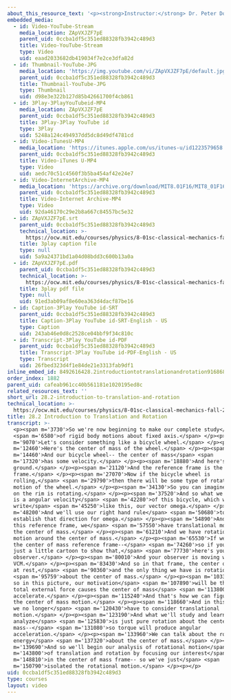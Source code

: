 ```yaml
---
about_this_resource_text: '<p><strong>Instructor:</strong> Dr. Peter Dourmashkin</p>'
embedded_media:
  - id: Video-YouTube-Stream
    media_location: ZApVXJZF7pE
    parent_uid: 0ccba1df5c351ed88328fb3942c489d3
    title: Video-YouTube-Stream
    type: Video
    uid: eaad2033682db419034f7e2ce3dfa82d
  - id: Thumbnail-YouTube-JPG
    media_location: 'https://img.youtube.com/vi/ZApVXJZF7pE/default.jpg'
    parent_uid: 0ccba1df5c351ed88328fb3942c489d3
    title: Thumbnail-YouTube-JPG
    type: Thumbnail
    uid: d98e3e322b127d85b42661700f4cb861
  - id: 3Play-3PlayYouTubeid-MP4
    media_location: ZApVXJZF7pE
    parent_uid: 0ccba1df5c351ed88328fb3942c489d3
    title: 3Play-3Play YouTube id
    type: 3Play
    uid: 5248a124c494937dd5dc8d49df4781cd
  - id: Video-iTunesU-MP4
    media_location: 'https://itunes.apple.com/us/itunes-u/id1223579658'
    parent_uid: 0ccba1df5c351ed88328fb3942c489d3
    title: Video-iTunes U-MP4
    type: Video
    uid: aedc70c51c4560f3b5ba454af42e24e7
  - id: Video-InternetArchive-MP4
    media_location: 'https://archive.org/download/MIT8.01F16/MIT8_01F16_L28v02_360p.mp4'
    parent_uid: 0ccba1df5c351ed88328fb3942c489d3
    title: Video-Internet Archive-MP4
    type: Video
    uid: 92da46170c29e2b8a667c84557bc5e32
  - id: ZApVXJZF7pE.srt
    parent_uid: 0ccba1df5c351ed88328fb3942c489d3
    technical_location: >-
      https://ocw.mit.edu/courses/physics/8-01sc-classical-mechanics-fall-2016/week-10-rotational-motion/28.2-introduction-to-translation-and-rotation/28.2-introduction-to-translation-and-rotation/ZApVXJZF7pE.srt
    title: 3play caption file
    type: null
    uid: 5a9a24371bd1a04d08bdd3c600b13a0a
  - id: ZApVXJZF7pE.pdf
    parent_uid: 0ccba1df5c351ed88328fb3942c489d3
    technical_location: >-
      https://ocw.mit.edu/courses/physics/8-01sc-classical-mechanics-fall-2016/week-10-rotational-motion/28.2-introduction-to-translation-and-rotation/28.2-introduction-to-translation-and-rotation/ZApVXJZF7pE.pdf
    title: 3play pdf file
    type: null
    uid: 91ed3ab09af8e60ea363d4dacf87be16
  - id: Caption-3Play YouTube id-SRT
    parent_uid: 0ccba1df5c351ed88328fb3942c489d3
    title: Caption-3Play YouTube id-SRT-English - US
    type: Caption
    uid: 243ab46e0d8c2528ce04bbf9f34c810c
  - id: Transcript-3Play YouTube id-PDF
    parent_uid: 0ccba1df5c351ed88328fb3942c489d3
    title: Transcript-3Play YouTube id-PDF-English - US
    type: Transcript
    uid: 26fbed323d4f1e84de21e3313fab9df1
inline_embed_id: 8492616428.2introductiontotranslationandrotation91686856
order_index: 1882
parent_uid: cafeab961cc40b561181e1020195ed8c
related_resources_text: ''
short_url: 28.2-introduction-to-translation-and-rotation
technical_location: >-
  https://ocw.mit.edu/courses/physics/8-01sc-classical-mechanics-fall-2016/week-10-rotational-motion/28.2-introduction-to-translation-and-rotation/28.2-introduction-to-translation-and-rotation
title: 28.2 Introduction to Translation and Rotation
transcript: >-
  <p><span m='3730'>So we're now beginning to make our complete study</span>
  <span m='6580'>of rigid body motions about fixed axis.</span> </p><p><span
  m='9070'>Let's consider something like a bicycle wheel.</span> </p><p><span
  m='12460'>Here's the center of mass of the wheel.</span> </p><p><span
  m='14460'>And our bicycle wheel-- the center of mass</span> <span
  m='17320'>has some velocity.</span> </p><p><span m='18880'>And here's
  ground.</span> </p><p><span m='21120'>And the reference frame is the ground
  frame.</span> </p><p><span m='27070'>Now if the bicycle wheel is
  rolling,</span> <span m='29790'>then there will be some type of rotational
  motion of the wheel.</span> </p><p><span m='34130'>So you can imagine a point
  on the rim is rotating.</span> </p><p><span m='37520'>And so what we have here
  is a angular velocity</span> <span m='42280'>of this bicycle, which we'll
  write</span> <span m='45250'>like this, our vector omega.</span> </p><p><span
  m='48200'>And we'll use our right hand rule</span> <span m='50680'>to
  establish that direction for omega.</span> </p><p><span m='54890'>And now in
  this reference frame, we</span> <span m='57550'>have translational motion of
  the center of mass.</span> </p><p><span m='61210'>And we have rotational
  motion around the center of mass.</span> </p><p><span m='65530'>If we go to
  the center of mass reference frame--</span> <span m='74260'>so if you want
  just a little cartoon to show that,</span> <span m='77730'>here's your
  observer.</span> </p><p><span m='80010'>And your observer is moving with
  VCM.</span> </p><p><span m='83430'>And so in that frame, the center of mass is
  at rest,</span> <span m='90360'>and the only thing we have is rotation</span>
  <span m='95759'>about the center of mass.</span> </p><p><span m='103300'>And
  so in this picture, our motivation</span> <span m='107890'>will be that the
  total external force causes the center of mass</span> <span m='113800'>to
  accelerate.</span> </p><p><span m='115240'>And that's how we can figure out
  the center of mass motion.</span> </p><p><span m='118660'>And in this picture,
  we no longer</span> <span m='120430'>have to consider translational
  motion.</span> </p><p><span m='123190'>And what we'll study and learn to
  analyze</span> <span m='125830'>is just pure rotation about the center of
  mass--</span> <span m='131080'>so torque will produce angular
  acceleration.</span> </p><p><span m='133960'>We can talk about the rotational
  energy</span> <span m='137320'>about the center of mass.</span> </p><p><span
  m='139690'>And so we'll begin our analysis of rotational motion</span> <span
  m='143800'>of translation and rotation by focusing our interest</span> <span
  m='148810'>in the center of mass frame-- so we've just</span> <span
  m='150790'>isolated the rotational motion.</span> </p><p></p>
uid: 0ccba1df5c351ed88328fb3942c489d3
type: courses
layout: video
---
```

